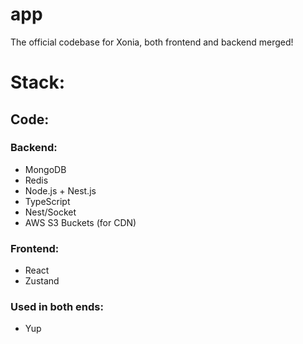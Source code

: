 # app  
The official codebase for Xonia, both frontend and backend merged!  
  
# Stack:  
## Code:  
### Backend:  
 - MongoDB  
 - Redis  
 - Node.js + Nest.js  
 - TypeScript
 - Nest/Socket  
 - AWS S3 Buckets (for CDN)
  
### Frontend:  
 - React  
 - Zustand  
  
### Used in both ends:  
 - Yup  